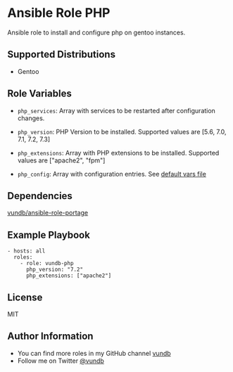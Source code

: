 Ansible Role PHP
======================================

Ansible role to install and configure php on gentoo instances.

Supported Distributions
-----------------------

- Gentoo

Role Variables
--------------

- `php_services`:
Array with services to be restarted after configuration changes.

- `php_version`:
PHP Version to be installed. Supported values are [5.6, 7.0, 7.1, 7.2, 7.3]

- `php_extensions`:
Array with PHP extensions to be installed. Supported values are ["apache2", "fpm"]

- `php_config`:
Array with configuration entries. See [default vars file](defaults/main.yml)

Dependencies
------------

[vundb/ansible-role-portage](https://github.com/vundb/ansible-role-portage)

Example Playbook
----------------
```
- hosts: all
  roles:
    - role: vundb-php
      php_version: "7.2"
      php_extensions: ["apache2"]
```

License
-------

MIT

Author Information
------------------

- You can find more roles in my GitHub channel [vundb](https://github.com/vundb)
- Follow me on Twitter [@vundb](https://twitter.com/vundb)

